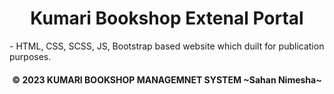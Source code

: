 <h1 align="center"><b> Kumari Bookshop Extenal Portal</b></h1>
- HTML, CSS, SCSS, JS, Bootstrap based website which duilt for publication purposes. 

<br>
<h4 align="center"><b> © 2023 KUMARI BOOKSHOP MANAGEMNET SYSTEM ~Sahan Nimesha~</b>  </h4>
